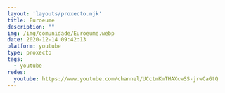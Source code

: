 ```yaml
---
layout: 'layouts/proxecto.njk'
title: Euroeume
description: ""
img: /img/comunidade/Euroeume.webp
date: 2020-12-14 09:42:13
platform: youtube
type: proxecto
tags:
  - youtube
redes:
  youtube: https://www.youtube.com/channel/UCctmKmTHAXcwSS-jrwCaGtQ
---
```

